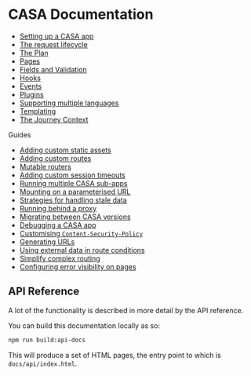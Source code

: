 # CASA Documentation

- [Setting up a CASA app](setup.md)
- [The request lifecycle](request-lifecycle.md)
- [The Plan](plan.md)
- [Pages](pages.md)
- [Fields and Validation](fields.md)
- [Hooks](hooks.md)
- [Events](events.md)
- [Plugins](plugins.md)
- [Supporting multiple languages](i18n.md)
- [Templating](templating.md)
- [The Journey Context](journey-context.md)

Guides

- [Adding custom static assets](guides/custom-statics.md)
- [Adding custom routes](guides/custom-routes.md)
- [Mutable routers](guides/mutable-routers.md)
- [Adding custom session timeouts](guides/custom-session-timeout.md)
- [Running multiple CASA sub-apps](guides/using-sub-apps.md)
- [Mounting on a parameterised URL](guides/parameterised-mount.md)
- [Strategies for handling stale data](guides/handling-stale-data.md)
- [Running behind a proxy](guides/setup-behind-a-proxy.md)
- [Migrating between CASA versions](migration-guides/)
- [Debugging a CASA app](guides/debugging.md)
- [Customising `Content-Security-Policy`](guides/helmet.md)
- [Generating URLs](guides/generating-urls.md)
- [Using external data in route conditions](guides/using-external-data-in-route-conditions.md)
- [Simplify complex routing](guides/simplify-complex-routing.md)
- [Configuring error visibility on pages](guides/error-visibility.md)

## API Reference

A lot of the functionality is described in more detail by the API reference.

You can build this documentation locally as so:

```bash
npm run build:api-docs
```

This will produce a set of HTML pages, the entry point to which is `docs/api/index.html`.
